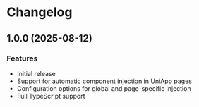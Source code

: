 # Changelog

## 1.0.0 (2025-08-12)

### Features

* Initial release
* Support for automatic component injection in UniApp pages
* Configuration options for global and page-specific injection
* Full TypeScript support

